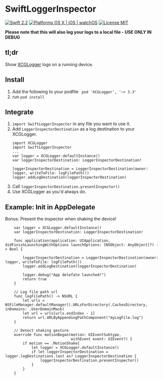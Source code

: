# SwiftLoggerInspector

[![Swift 2.2](https://img.shields.io/badge/Swift-2.2-orange.svg?style=flat)](https://swift.org/)
[![Platforms OS X | iOS | watchOS](https://img.shields.io/badge/Platforms-OS%20X%20%7C%20iOS%20%7C%20tvOS%20%7C%20watchOS-lightgray.svg?style=flat)](https://swift.org/)
[![License MIT](https://img.shields.io/badge/License-MIT-lightgrey.svg?style=flat)](https://github.com/DaveWoodCom/XCGLogger/blob/master/LICENSE.txt)

**Please note that this will also log your logs to a local file - USE ONLY IN DEBUG**

## tl;dr
Show [XCGLogger](https://github.com/DaveWoodCom/XCGLogger) logs on a running device.
## Install
1. Add the following to your podfile ``` pod 'XCGLogger', '~> 3.3'```
2. run ```pod install```
## Integrate
1. ```import SwiftLoggerInspector``` in any file you want to use it.
2. Add ```LoggerInspectorDestination``` as a log destination to your XCGLogger.
    ```
    import XCGLogger
    import SwiftLoggerInspector
    ...
    var logger = XCGLogger.defaultInstance()
    var loggerInspectorDestination: LoggerInspectorDestination!

    loggerInspectorDestination = LoggerInspectorDestination(owner: logger, writeToFile: logFilePath())
    logger.addLogDestination(loggerInspectorDestination)
    ```
3. Call ```loggerInspectorDestination.presentInspector()```
4. Use XCGLogger as you'd always do.

## Example: Init in AppDelegate
Bonus: Present the inspector when shaking the device!
```
    var logger = XCGLogger.defaultInstance()
    var loggerInspectorDestination: LoggerInspectorDestination!

    func application(application: UIApplication, didFinishLaunchingWithOptions launchOptions: [NSObject: AnyObject]?) -> Bool {

        loggerInspectorDestination = LoggerInspectorDestination(owner: logger, writeToFile: logFilePath())
        logger.addLogDestination(loggerInspectorDestination)

        logger.debug("App delefate launched!")
        return true
    }

    // Log file path url
    func logFilePath() -> NSURL {
        let urls = NSFileManager.defaultManager().URLsForDirectory(.CachesDirectory, inDomains: .UserDomainMask)
        let url = urls[urls.endIndex - 1]
        return url.URLByAppendingPathComponent("myLogFile.log")
    }

    // Detect shaking gesture
    override func motionBegan(motion: UIEventSubtype,
                              withEvent event: UIEvent?) {
        if motion == .MotionShake{
            let logger = XCGLogger.defaultInstance()
            if let loggerInspectorDestination = logger.logDestinations.last as? LoggerInspectorDestination {
                loggerInspectorDestination.presentInspector()
            }
        }
    }
```
